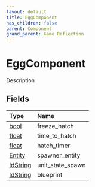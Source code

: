 ```yaml
---
layout: default
title: EggComponent
has_children: false
parent: Component
grand_parent: Game Reflection
---
```

# EggComponent
Description 

## Fields

| Type | Name |
|:----------|:--------------|
| [bool](/riftbreaker-wiki/docs/game-reflection/components/bool/) | freeze_hatch |
| [float](/riftbreaker-wiki/docs/game-reflection/components/float/) | time_to_hatch |
| [float](/riftbreaker-wiki/docs/game-reflection/components/float/) | hatch_timer |
| [Entity](/riftbreaker-wiki/docs/game-reflection/classes/entity/) | spawner_entity |
| [IdString](/riftbreaker-wiki/docs/game-reflection/components/id_string/) | unit_state_spawn |
| [IdString](/riftbreaker-wiki/docs/game-reflection/components/id_string/) | blueprint |

